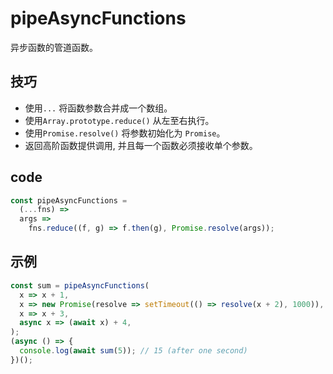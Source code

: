 # pipeAsyncFunctions

异步函数的管道函数。

## 技巧

- 使用`...` 将函数参数合并成一个数组。
- 使用`Array.prototype.reduce()` 从左至右执行。
- 使用`Promise.resolve()` 将参数初始化为 `Promise`。
- 返回高阶函数提供调用, 并且每一个函数必须接收单个参数。

## code

```js
const pipeAsyncFunctions =
  (...fns) =>
  args =>
    fns.reduce((f, g) => f.then(g), Promise.resolve(args));
```

## 示例

```js
const sum = pipeAsyncFunctions(
  x => x + 1,
  x => new Promise(resolve => setTimeout(() => resolve(x + 2), 1000)),
  x => x + 3,
  async x => (await x) + 4,
);
(async () => {
  console.log(await sum(5)); // 15 (after one second)
})();
```
